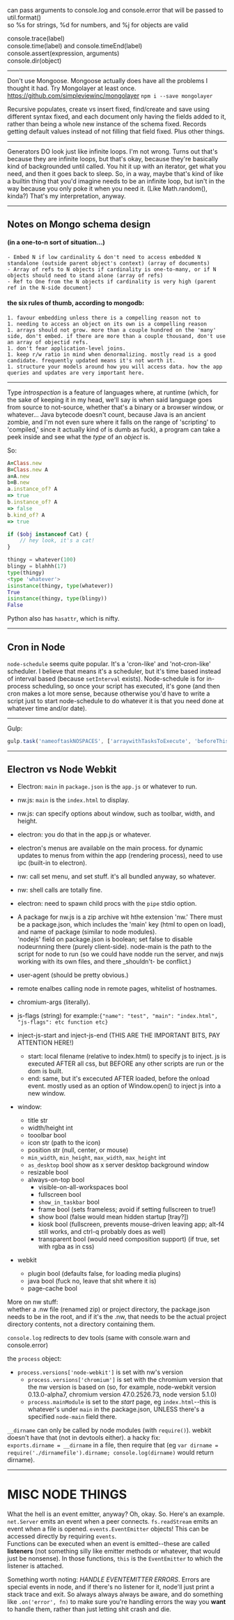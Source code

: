 can pass arguments to console.log and console.error that will be passed to util.format()  
so %s for strings, %d for numbers, and %j for objects are valid

console.trace(label)  
console.time(label) and console.timeEnd(label)  
console.assert(expression, arguments)  
console.dir(object)  

--------

Don't use Mongoose. Mongoose actually does have all the problems I thought it had. Try Mongolayer at least once. https://github.com/simpleviewinc/mongolayer `npm i --save mongolayer`

Recursive populates, create vs insert fixed, find/create and save using different syntax fixed, and each document only having the fields added to it, rather than being a whole new instance of the schema fixed. Records getting default values instead of not filling that field fixed. Plus other things.

--------

Generators DO look just like infinite loops. I'm not wrong. Turns out that's because they are infinite loops, but that's okay, because they're basically kind of backgrounded until called. You hit it up with an iterator, get what you need, and then it goes back to sleep. So, in a way, maybe that's kind of like a builtin thing that you'd imagine needs to be an infinite loop, but isn't in the way because you only poke it when you need it. (Like Math.random(), kinda?) That's my interpretation, anyway.

--------

## Notes on Mongo schema design

#### (in a one-to-n sort of situation...)
	- Embed N if low cardinality & don't need to access embedded N standalone (outside parent object's context) (array of documents)
	- Array of refs to N objects if cardinality is one-to-many, or if N objects should need to stand alone (array of refs)
	- Ref to One from the N objects if cardinality is very high (parent ref in the N-side document)

#### the six rules of thumb, according to mongodb:
	1. favour embedding unless there is a compelling reason not to
	1. needing to access an object on its own is a compelling reason
	1. arrays should not grow. more than a couple hundred on the 'many' side, don't embed. if there are more than a couple thousand, don't use an array of objectid refs.
	1. don't fear application-level joins.
	1. keep r/w ratio in mind when denormalizing. mostly read is a good candidate. frequently updated means it's not worth it.
	1. structure your models around how you will access data. how the app queries and updates are very important here.

--------

Type _introspection_ is a feature of languages where, at runtime (which, for the sake of keeping it in my head, we'll say is when said language goes from source to not-source, whether that's a binary or a browser window, or whatever... Java bytecode doesn't count, because Java is an ancient zombie, and I'm not even sure where it falls on the range of 'scripting' to 'compiled,' since it actually kind of is dumb as fuck), a program can take a peek inside and see what the _type_ of an _object_ is.

So:
```ruby
A=Class.new
B=Class.new A
a=A.new
b=B.new
a.instance_of? A
=> true
b.instance_of? A
=> false
b.kind_of? A
=> true

```
```php
if ($obj instanceof Cat) {
	// hey look, it's a cat!
}
```
```python
thingy = whatever(100)
blingy = blahhh(17)
type(thingy)
<type 'whatever'>
isinstance(thingy, type(whatever))
True
isinstance(thingy, type(blingy))
False
```
Python also has `hasattr`, which is nifty.

--------

## Cron in Node

`node-schedule` seems quite popular. It's a 'cron-like' and 'not-cron-like' scheduler. I believe that means it's a scheduler, but it's time based instead of interval based (because `setInterval` exists). Node-schedule is for in-process scheduling, so once your script has executed, it's gone (and then cron makes a lot more sense, because otherwise you'd have to write a script just to start node-schedule to do whatever it is that you need done at whatever time and/or date).

--------

Gulp:
```javascript
gulp.task('nameoftaskNOSPACES', ['arraywithTasksToExecute', 'beforeThisTaskHappens', 'whichAreOptionalReally'], function(){})

```

--------

## Electron vs Node Webkit

- Electron: `main` in `package.json` is the `app.js` or whatever to run.
- nw.js: `main` is the `index.html` to display.
- nw.js: can specify options about window, such as toolbar, width, and height.
- electron: you do that in the app.js or whatever.
- electron's menus are available on the main process. for dynamic updates to menus from within the app (rendering process), need to use ipc (built-in to electron).
- nw: call set menu, and set stuff. it's all bundled anyway, so whatever.
- nw: shell calls are totally fine.
- electron: need to spawn child procs with the `pipe` stdio option.

- A package for nw.js is a zip archive wit hthe extension 'nw.' There must be a package.json, which includes the 'main' key (html to open on load), and name of package (similar to node modules).  
'nodejs' field on package.json is boolean; set false to disable nodeurnning there (purely client-side). node-main is the path to the script for node to run (so we could have nodde run the server, and nwjs working with its own files, and there _shouldn't- be conflict.)
- user-agent (should be pretty obvious.)
- remote enalbes calling node in remote pages, whitelist of hostnames.
- chromium-args (literally).
- js-flags (string) for example:`{"name": "test", "main": "index.html", "js-flags": etc function etc}`
- inject-js-start and inject-js-end (THIS ARE THE IMPORTANT BITS, PAY ATTENTION HERE!)
	- start: local filename (relative to index.html) to specify js to inject. js is executed AFTER all css, but BEFORE any other scripts are run or the dom is built.
	- end: same, but it's excecuted AFTER loaded, before the onload event. mostly used as an option of Window.open() to inject js into a new window.

- window:
	- title str
	- width/height int
	- tooolbar bool
	- icon str (path to the icon)
	- position  str (null, center, or mouse)
	- `min_width`, `min_height`, `max_width`, `max_height` int
	- `as_desktop` bool show as x server desktop background window
	- resizable bool
  - always-on-top bool
	- visible-on-all-workspaces bool
	- fullscreen bool
	- `show_in_taskbar` bool
	- frame bool (sets frameless; avoid if setting fullscreen to true!)
	- show bool (false would mean hidden startup [tray?])
	- kiosk bool (fullscreen, prevents mouse-driven leaving app; alt-f4 still works, and ctrl-q probably does as well)
	- transparent bool (would need composition support) (if true, set with rgba as in css)

- webkit
	- plugin bool (defaults false, for loading media plugins)
	- java bool (fuck no, leave that shit where it is)
	- page-cache bool

More on nw stuff:  
whether a .nw file (renamed zip) or project directory, the package.json needs to be in the root, and if it's the .nw, that needs to be the actual project directory contents, not a directory containing them.

`console.log` redirects to dev tools (same with console.warn and console.error)

the `process` object:
  - `process.versions['node-webkit']` is set with nw's version
	- `process.versions['chromium']` is set with the chromium version that the nw version is based on (so, for example, node-webkit version 0.13.0-alpha7, chromium version 47.0.2526.73, node version 5.1.0)
	- `process.mainModule` is set to the _start_ page, eg `index.html`--this is whatever's under `main` in the package.json, UNLESS there's a specified `node-main` field there.

`__dirname` can only be called by node modules (with `require()`). webkit doesn't have that (not in devtools either). a hacky fix:  
`exports.dirname = __dirname` in a file, then require that (eg `var dirname = require('./dirnamefile').dirname; console.log(dirname)` would return dirname).

--------

# MISC NODE THINGS

What the hell is an event emitter, anyway? Oh, okay. So. Here's an example. `net.Server` emits an event when a peer connects. `fs.readStream` emits an event when a file is opened. `events.EventEmitter` objects! This can be accessed directly by requiring `events`.  
Functions can be executed when an event is emitted--these are called __listeners__ (not something silly like emitter methods or whatever, that would just be nonsense). In those functions, `this` is the `EventEmitter` to which the listener is attached.

Something worth noting: _HANDLE EVENTEMITTER ERRORS_. Errors are special events in node, and if there's no listener for it, node'll just print a stack trace and exit. So always always always be aware, and do something like `.on('error', fn)` to make sure you're handling errors the way you __want__ to handle them, rather than just letting shit crash and die.



